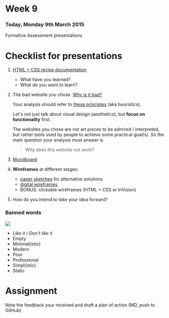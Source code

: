 # Week 9

### Today, Monday 9th March 2015

Formative Assessment presentations



# Checklist for presentations

1. [HTML + CSS recipe documentation](https://github.com/RavensbourneWebMedia/WEB14104/blob/master/sessions/week-05.md#1-document-your-recipes-evolution) 

	* What have you learned? 
	* What do you want to learn?

2. The bad website you chose. [Why is it bad?](https://github.com/RavensbourneWebMedia/WEB14104/blob/master/sessions/week-02.md#assignment-for-next-week)

	Your analysis should refer to [these principles](https://github.com/RavensbourneWebMedia/WEB14104/blob/master/sessions/week-02.md#what-makes-a-website-bad) (aka *heuristics*). 
	
	Let's not just talk about visual design (aesthetics), but **focus on functionality** first. 
	
	The websites you chose are not art pieces to be admired / interpreted, but rather tools used by people to achieve some practical goal(s). So the main question your analysis must answer is
	
	> Why does this website not work?

3. [Moodboard](https://github.com/RavensbourneWebMedia/WEB14104/blob/master/sessions/week-04.md#assignment)

4. **Wireframes** at different stages: 

	* [paper sketches](https://github.com/RavensbourneWebMedia/WEB14104/blob/master/sessions/week-05.md#2-sketch-out-your-ideas-on-paper) for alternative solutions 
	* [digital wireframes](https://github.com/RavensbourneWebMedia/WEB14104/blob/master/sessions/week-06.md#1-redraft-your-wireframes)
	* BONUS: clickable wireframes (HTML + CSS or InVision)
	
5. How do you intend to take your idea forward?	

### Banned words

![](https://raw.githubusercontent.com/RavensbourneWebMedia/WEB14104/master/sessions/assets/thumbs-down.png)

* *Like it* / *Don't like it*
* Empty
* Minimal(istic)
* Modern
* Poor
* Professional
* Simpl(istic)
* Static


# Assignment

Note the feedback your received and draft a plan of action (MD, push to GitHub)